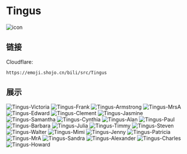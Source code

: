 # Tingus
![icon](https://emoji.shojo.cn/bili/src/Tingus/icon.png)
## 链接
Cloudflare:
```
https://emoji.shojo.cn/bili/src/Tingus
```
## 展示
![Tingus-Victoria](https://emoji.shojo.cn/bili/src/Tingus/Tingus-Victoria.png)
![Tingus-Frank](https://emoji.shojo.cn/bili/src/Tingus/Tingus-Frank.png)
![Tingus-Armstrong](https://emoji.shojo.cn/bili/src/Tingus/Tingus-Armstrong.png)
![Tingus-MrsA](https://emoji.shojo.cn/bili/src/Tingus/Tingus-MrsA.png)
![Tingus-Edward](https://emoji.shojo.cn/bili/src/Tingus/Tingus-Edward.png)
![Tingus-Clement](https://emoji.shojo.cn/bili/src/Tingus/Tingus-Clement.png)
![Tingus-Jasmine](https://emoji.shojo.cn/bili/src/Tingus/Tingus-Jasmine.png)
![Tingus-Samantha](https://emoji.shojo.cn/bili/src/Tingus/Tingus-Samantha.png)
![Tingus-Cynthia](https://emoji.shojo.cn/bili/src/Tingus/Tingus-Cynthia.png)
![Tingus-Alan](https://emoji.shojo.cn/bili/src/Tingus/Tingus-Alan.png)
![Tingus-Paul](https://emoji.shojo.cn/bili/src/Tingus/Tingus-Paul.png)
![Tingus-Barbara](https://emoji.shojo.cn/bili/src/Tingus/Tingus-Barbara.png)
![Tingus-Julia](https://emoji.shojo.cn/bili/src/Tingus/Tingus-Julia.png)
![Tingus-Timmy](https://emoji.shojo.cn/bili/src/Tingus/Tingus-Timmy.png)
![Tingus-Steven](https://emoji.shojo.cn/bili/src/Tingus/Tingus-Steven.png)
![Tingus-Walter](https://emoji.shojo.cn/bili/src/Tingus/Tingus-Walter.png)
![Tingus-Mimi](https://emoji.shojo.cn/bili/src/Tingus/Tingus-Mimi.png)
![Tingus-Jenny](https://emoji.shojo.cn/bili/src/Tingus/Tingus-Jenny.png)
![Tingus-Patricia](https://emoji.shojo.cn/bili/src/Tingus/Tingus-Patricia.png)
![Tingus-MrA](https://emoji.shojo.cn/bili/src/Tingus/Tingus-MrA.png)
![Tingus-Sandra](https://emoji.shojo.cn/bili/src/Tingus/Tingus-Sandra.png)
![Tingus-Alexander](https://emoji.shojo.cn/bili/src/Tingus/Tingus-Alexander.png)
![Tingus-Charles](https://emoji.shojo.cn/bili/src/Tingus/Tingus-Charles.png)
![Tingus-Howard](https://emoji.shojo.cn/bili/src/Tingus/Tingus-Howard.png)
